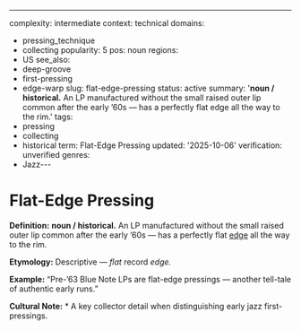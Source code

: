 ---
complexity: intermediate
context: technical
domains:
- pressing_technique
- collecting
popularity: 5
pos: noun
regions:
- US
see_also:
- deep-groove
- first-pressing
- edge-warp
slug: flat-edge-pressing
status: active
summary: '**noun / historical.** An LP manufactured without the small raised outer
  lip common after the early ’60s — has a perfectly flat edge all the way to the rim.'
tags:
- pressing
- collecting
- historical
term: Flat-Edge Pressing
updated: '2025-10-06'
verification: unverified
genres:
- Jazz---

# Flat-Edge Pressing

**Definition:** **noun / historical.** An LP manufactured without the small raised outer lip common after the early ’60s — has a perfectly flat [edge](../e/edge-warp/) all the way to the rim.

**Etymology:** Descriptive — *flat* record *edge.*

**Example:** “Pre-’63 Blue Note LPs are flat-edge pressings — another tell-tale of authentic early runs.”

**Cultural Note:** * A key collector detail when distinguishing early jazz first-pressings.


